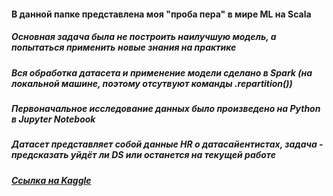 #### В данной папке представлена моя "проба пера" в мире ML на Scala
##### Основная задача была не построить наилучшую модель, а попытаться применить новые знания на практике
##### Вся обработка датасета и применение модели сделано в Spark (на локальной машине, поэтому отсутвуют команды .repartition())
##### Первоначальное исследование данных было произведено на Python в Jupyter Notebook
##### Датасет представляет собой данные HR о датасайентистах, задача - предсказать уйдёт ли DS или останется на текущей работе
##### [Ссылка на Kaggle](https://www.kaggle.com/arashnic/hr-analytics-job-change-of-data-scientists/tasks?taskId=3015)
